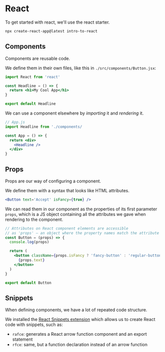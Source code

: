 # React

To get started with react, we'll use the react starter.

```sh
npx create-react-app@latest intro-to-react
```

## Components

Components are reusable code.

We define them in their own files, like this in `./src/components/Button.jsx`:

```jsx
import React from 'react'

const Headline = () => {
  return <h1>My Cool App</h1>
}

export default Headline
```

We can use a component elsewhere by _importing_ it and _rendering_ it.

```jsx
// App.js
import Headline from './components/

const App = () => {
  return <div>
    <Headline />
  </div>
}
```

## Props

Props are our way of configuring a component.

We define them with a syntax that looks like HTML attributes.

```jsx
<Button text='Accept' isFancy={true} />
```

We can read them in our component as the properties of its first parameter `props`, which is a JS object containing all the attributes we gave when rendering to the component.

```jsx
// Attributes on React component elements are accessible
// as 'props' – an object where the property names match the attribute names
const Button = (props) => {
  console.log(props)

  return (
    <button className={props.isFancy ? 'fancy-button' : 'regular-button'}>
      {props.text}
    </button>
  )
}

export default Button
```

## Snippets

When defining components, we have a lot of repeated code structure.

We installed the [React Snippets extension][extension] which allows us to create React code with snippets, such as:

- `rafce`: generates a React arrow function component and an export statement
- `rfce`: same, but a function declaration instead of an arrow function

[extension]: https://marketplace.visualstudio.com/items?itemName=dsznajder.es7-react-js-snippets
